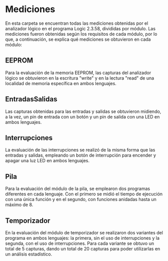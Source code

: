 # Mediciones
En esta carpeta se encuentran todas las mediciones obtenidas por el analizador lógico en el programa Logic 2.3.58, divididas por módulo.
Las mediciones fueron obtenidas según los requisitos de cada módulo, por lo que, a continuación, se explica qué mediciones se obtuvieron en cada módulo:

## EEPROM
Para la evaluación de la memoria EEPROM, las capturas del analizador lógico se obtuvieron en la escritura "write" y en la lectura "read" de una localidad de memoria específica en ambos lenguajes.

## EntradasSalidas
Las capturas obtenidas para las entradas y salidas se obtuvieron midiendo, a la vez, un pin de entrada con un botón y un pin de salida con una LED en ambos lenguajes.

## Interrupciones
La evaluación de las interrupciones se realizó de la misma forma que las entradas y salidas, empleando un botón de interrupción para encender y apagar una luz LED en ambos lenguajes.

## Pila
Para la evaluación del módulo de la pila, se emplearon dos programas diferentes en cada lenguaje. Con el primero se midió el tiempo de ejecución con una única función y en el segundo, con funciones anidadas hasta un máximo de 8.

## Temporizador
En la evaluación del módulo de temporizador se realizaron dos variantes del programa en ambos lenguajes: la primera, sin el uso de interrupciones y la segunda, con el uso de interrupciones. Para cada variante se obtuvo un total de 5 capturas, dando un total de 20 capturas para poder utilizarlas en un análisis estadístico.